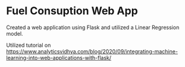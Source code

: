 # Fuel Consuption Web App
Created a web application using Flask and utilized a Linear Regression model. 

Utilized tutorial on https://www.analyticsvidhya.com/blog/2020/09/integrating-machine-learning-into-web-applications-with-flask/
